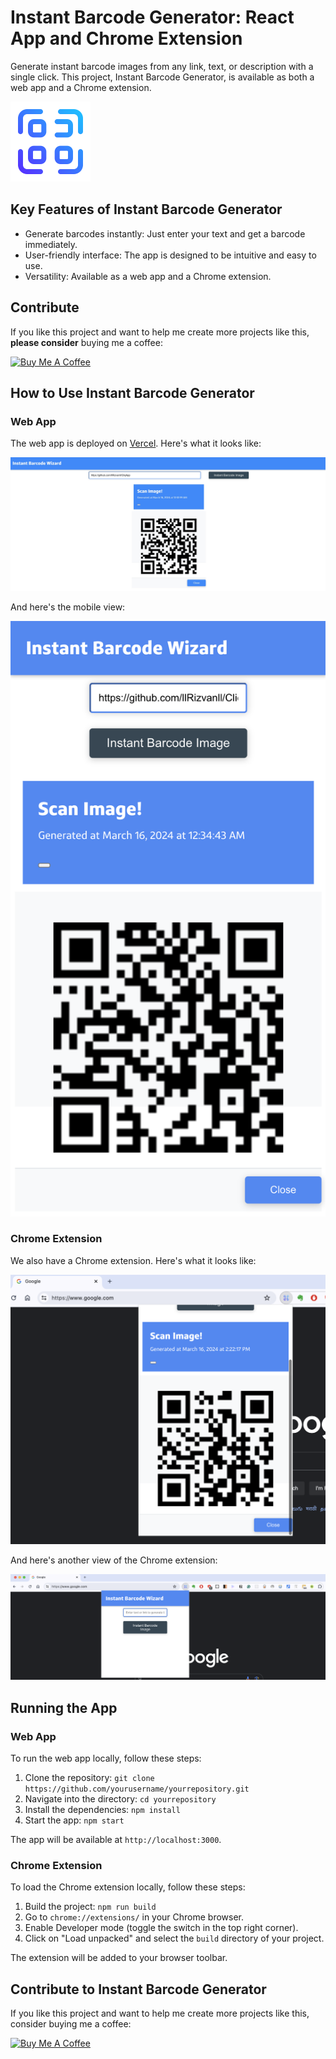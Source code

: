 # Instant Barcode Generator: React App and Chrome Extension

Generate instant barcode images from any link, text, or description with a single click. This project, Instant Barcode Generator, is available as both a web app and a Chrome extension.

![Banner](./public/icon128.png)

## Key Features of Instant Barcode Generator

- Generate barcodes instantly: Just enter your text and get a barcode immediately.
- User-friendly interface: The app is designed to be intuitive and easy to use.
- Versatility: Available as a web app and a Chrome extension.


## Contribute

If you like this project and want to help me create more projects like this, **please consider** buying me a coffee:

<a href="https://www.buymeacoffee.com/rizvanhawaldar" target="_blank"><img src="https://cdn.buymeacoffee.com/buttons/default-black.png" alt="Buy Me A Coffee" width=15% height=15%></a>

## How to Use Instant Barcode Generator

### Web App

The web app is deployed on [Vercel](https://barcode-by-link.vercel.app/). Here's what it looks like:

![Web View](./src/assets/images/screenshot-web1.png)

And here's the mobile view:

![Mobile view](./src/assets/images/screenshot-mobile1.png)

### Chrome Extension

We also have a Chrome extension. Here's what it looks like:

![Chrome extension](./src/assets/images/chrome-extension1.png)

And here's another view of the Chrome extension:

![Chrome extension](./src/assets/images/chrome-extension2.png)



## Running the App

### Web App

To run the web app locally, follow these steps:

1. Clone the repository: `git clone https://github.com/yourusername/yourrepository.git`
2. Navigate into the directory: `cd yourrepository`
3. Install the dependencies: `npm install`
4. Start the app: `npm start`

The app will be available at `http://localhost:3000`.

### Chrome Extension

To load the Chrome extension locally, follow these steps:

1. Build the project: `npm run build`
2. Go to `chrome://extensions/` in your Chrome browser.
3. Enable Developer mode (toggle the switch in the top right corner).
4. Click on "Load unpacked" and select the `build` directory of your project.

The extension will be added to your browser toolbar.

## Contribute to Instant Barcode Generator

If you like this project and want to help me create more projects like this, consider buying me a coffee:

<a href="https://www.buymeacoffee.com/rizvanhawaldar" target="_blank"><img src="https://cdn.buymeacoffee.com/buttons/default-black.png" alt="Buy Me A Coffee" width=15% height=15%></a>
